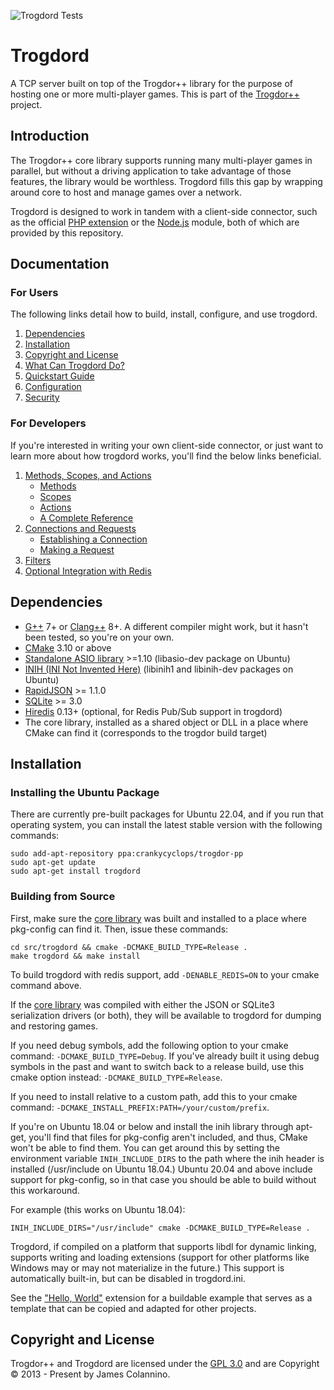 ![Trogdord Tests](https://github.com/crankycyclops/trogdord/workflows/Trogdord%20Tests/badge.svg)

# Trogdord

A TCP server built on top of the Trogdor++ library for the purpose of hosting one or more multi-player games. This is part of the [Trogdor++](https://github.com/crankycyclops/trogdor-pp) project.

## Introduction

The Trogdor++ core library supports running many multi-player games in parallel, but without a driving application to take advantage of those features, the library would be worthless. Trogdord fills this gap by wrapping around core to host and manage games over a network.

Trogdord is designed to work in tandem with a client-side connector, such as the official [PHP extension](https://github.com/crankycyclops/trogdor-pp/blob/master/src/php7/trogdord/README.md) or the [Node.js](https://github.com/crankycyclops/trogdor-pp/blob/master/src/nodejs/trogdord/README.md) module, both of which are provided by this repository.

## Documentation

### For Users

The following links detail how to build, install, configure, and use trogdord.

1. [Dependencies](#dependencies)
2. [Installation](#installation)
3. [Copyright and License](#copyright-and-license)
4. [What Can Trogdord Do?](./docs/what-can-trogdord-do.md)
5. [Quickstart Guide](./docs/quickstart-guide.md)
6. [Configuration](./docs/configuration.md)
7. [Security](./docs/security.md)

### For Developers

If you're interested in writing your own client-side connector, or just want to learn more about how trogdord works, you'll find the below links beneficial.

1. [Methods, Scopes, and Actions](./docs/developer/scopes-and-actions.md)
	- [Methods](./docs/developer/scopes-and-actions.md#methods)
	- [Scopes](./docs/developer/scopes-and-actions.md#scopes)
	- [Actions](./docs/developer/scopes-and-actions.md#actions)
	- [A Complete Reference](./docs/developer/scopes-and-actions.md#a-complete-reference)
2. [Connections and Requests](./docs/developer/connections-and-requests.md)
	- [Establishing a Connection](./docs/developer/connections-and-requests.md#establishing-a-connection)
	- [Making a Request](./docs/developer/connections-and-requests.md#making-a-request)
3. [Filters](./docs/developer/filters.md)
4. [Optional Integration with Redis](./docs/developer/integration-with-redis.md)

## Dependencies

* [G++](https://gcc.gnu.org/projects/cxx-status.html) 7+ or [Clang++](https://clang.llvm.org/cxx_status.html) 8+. A different compiler might work, but it hasn't been tested, so you're on your own.
* [CMake](https://cmake.org/) 3.10 or above
* [Standalone ASIO library](https://think-async.com/Asio/) >=1.10 (libasio-dev package on Ubuntu)
* [INIH (INI Not Invented Here)](https://github.com/benhoyt/inih) (libinih1 and libinih-dev packages on Ubuntu)
* [RapidJSON](https://rapidjson.org/) >= 1.1.0
* [SQLite](https://www.sqlite.org/) >= 3.0
* [Hiredis](https://github.com/redis/hiredis) 0.13+ (optional, for Redis Pub/Sub support in trogdord)
* The core library, installed as a shared object or DLL in a place where CMake can find it (corresponds to the trogdor build target)

## Installation

### Installing the Ubuntu Package

There are currently pre-built packages for Ubuntu 22.04, and if you run that operating system, you can install the latest stable version with the following commands:

```
sudo add-apt-repository ppa:crankycyclops/trogdor-pp
sudo apt-get update
sudo apt-get install trogdord
```

### Building from Source

First, make sure the [core library](https://github.com/crankycyclops/trogdor-pp/tree/master/src/core) was built and installed to a place where pkg-config can find it. Then, issue these commands:

```
cd src/trogdord && cmake -DCMAKE_BUILD_TYPE=Release .
make trogdord && make install
```

To build trogdord with redis support, add `-DENABLE_REDIS=ON` to your cmake command above.

If the [core library](https://github.com/crankycyclops/trogdor-pp/tree/master/src/core) was compiled with either the JSON or SQLite3 serialization drivers (or both), they will be available to trogdord for dumping and restoring games.

If you need debug symbols, add the following option to your cmake command: `-DCMAKE_BUILD_TYPE=Debug`. If you've already built it using debug symbols in the past and want to switch back to a release build, use this cmake option instead: `-DCMAKE_BUILD_TYPE=Release`.

If you need to install relative to a custom path, add this to your cmake command: `-DCMAKE_INSTALL_PREFIX:PATH=/your/custom/prefix`.

If you're on Ubuntu 18.04 or below and install the inih library through apt-get, you'll find that files for pkg-config aren't included, and thus, CMake won't be able to find them. You can get around this by setting the environment variable `INIH_INCLUDE_DIRS` to the path where the inih header is installed (/usr/include on Ubuntu 18.04.) Ubuntu 20.04 and above include support for pkg-config, so in that case you should be able to build without this workaround.

For example (this works on Ubuntu 18.04):

```
INIH_INCLUDE_DIRS="/usr/include" cmake -DCMAKE_BUILD_TYPE=Release .
```

Trogdord, if compiled on a platform that supports libdl for dynamic linking, supports writing and loading extensions (support for other platforms like Windows may or may not materialize in the future.) This support is automatically built-in, but can be disabled in trogdord.ini.

See the ["Hello, World"](./sample/extensions/hello) extension for a buildable example that serves as a template that can be copied and adapted for other projects.

## Copyright and License

Trogdor++ and Trogdord are licensed under the [GPL 3.0](https://www.gnu.org/licenses/gpl-3.0.en.html) and are Copyright © 2013 - Present by James Colannino.
